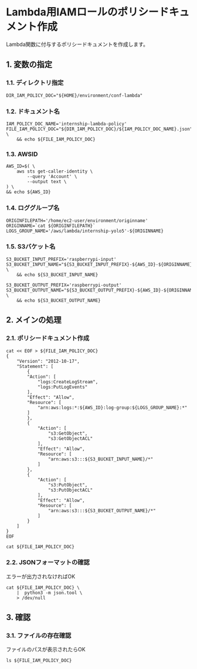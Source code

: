 <!-- omit in toc -->
# Lambda用IAMロールのポリシードキュメント作成

Lambda関数に付与するポリシードキュメントを作成します。

## 1. 変数の指定

### 1.1. ディレクトリ指定

    DIR_IAM_POLICY_DOC="${HOME}/environment/conf-lambda"

### 1.2. ドキュメント名

    IAM_POLICY_DOC_NAME='internship-lambda-policy'
    FILE_IAM_POLICY_DOC="${DIR_IAM_POLICY_DOC}/${IAM_POLICY_DOC_NAME}.json" \
        && echo ${FILE_IAM_POLICY_DOC}

### 1.3. AWSID

    AWS_ID=$( \
        aws sts get-caller-identity \
            --query 'Account' \
            --output text \
    ) \
    && echo ${AWS_ID}

### 1.4. ロググループ名

    ORIGINFILEPATH='/home/ec2-user/environment/originname'
    ORIGINNAME=`cat ${ORIGINFILEPATH}`
    LOGS_GROUP_NAME='/aws/lambda/internship-yolo5'-${ORIGINNAME}

### 1.5. S3バケット名

    S3_BUCKET_INPUT_PREFIX='raspberrypi-input'
    S3_BUCKET_INPUT_NAME="${S3_BUCKET_INPUT_PREFIX}-${AWS_ID}-${ORIGINNAME}" \
        && echo ${S3_BUCKET_INPUT_NAME}

    S3_BUCKET_OUTPUT_PREFIX='raspberrypi-output'
    S3_BUCKET_OUTPUT_NAME="${S3_BUCKET_OUTPUT_PREFIX}-${AWS_ID}-${ORIGINNAME}" \
        && echo ${S3_BUCKET_OUTPUT_NAME}

## 2. メインの処理

### 2.1. ポリシードキュメント作成

    cat << EOF > ${FILE_IAM_POLICY_DOC}
    {
        "Version": "2012-10-17",
        "Statement": [
            {
            "Action": [
                "logs:CreateLogStream",
                "logs:PutLogEvents"
            ],
            "Effect": "Allow",
            "Resource": [
                "arn:aws:logs:*:${AWS_ID}:log-group:${LOGS_GROUP_NAME}:*"
            ]
            },
            {
                "Action": [
                    "s3:GetObject",
                    "s3:GetObjectACL"
                ],
                "Effect": "Allow",
                "Resource": [
                    "arn:aws:s3:::${S3_BUCKET_INPUT_NAME}/*"
                ]
            },
            {
                "Action": [
                    "s3:PutObject",
                    "s3:PutObjectACL"
                ],
                "Effect": "Allow",
                "Resource": [
                    "arn:aws:s3:::${S3_BUCKET_OUTPUT_NAME}/*"
                ]
            }
        ]
    }
    EOF

    cat ${FILE_IAM_POLICY_DOC}

### 2.2. JSONフォーマットの確認

エラーが出力されなければOK

    cat ${FILE_IAM_POLICY_DOC} \
        |  python3 -m json.tool \
        > /dev/null

## 3. 確認

### 3.1. ファイルの存在確認

ファイルのパスが表示されたらOK

    ls ${FILE_IAM_POLICY_DOC}
